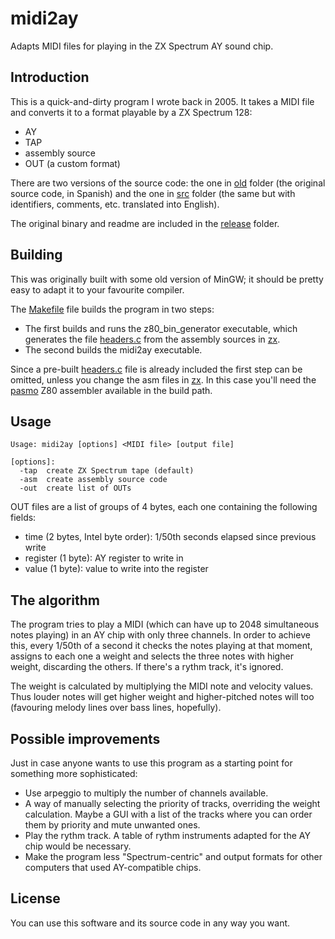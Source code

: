 # midi2ay
Adapts MIDI files for playing in the ZX Spectrum AY sound chip.
## Introduction
This is a quick-and-dirty program I wrote back in 2005. It takes a MIDI file and converts it to a format playable by a ZX Spectrum 128:
- AY
- TAP
- assembly source
- OUT (a custom format)

There are two versions of the source code: the one in [old](old) folder (the original source code, in Spanish) and the one in [src](src) folder (the same but with identifiers, comments, etc. translated into English).

The original binary and readme are included in the [release](release) folder.
## Building
This was originally built with some old version of MinGW; it should be pretty easy to adapt it to your favourite compiler.

The [Makefile](src/Makefile) file builds the program in two steps:
- The first builds and runs the z80_bin_generator executable, which generates the file [headers.c](src/headers.c) from the assembly sources in [zx](src/zx).
- The second builds the midi2ay executable.

Since a pre-built [headers.c](src/headers.c) file is already included the first step can be omitted, unless you change the asm files in [zx](src/zx). In this case you'll need the [pasmo](https://pasmo.speccy.org) Z80 assembler available in the build path.
## Usage
```
Usage: midi2ay [options] <MIDI file> [output file]

[options]:
  -tap  create ZX Spectrum tape (default)
  -asm  create assembly source code
  -out  create list of OUTs
```

OUT files are a list of groups of 4 bytes, each one containing the following fields:

 - time (2 bytes, Intel byte order): 1/50th seconds elapsed since previous write
 - register (1 byte): AY register to write in
 - value (1 byte): value to write into the register
## The algorithm
The program tries to play a MIDI (which can have up to 2048 simultaneous notes playing) in an AY chip with only three channels. In order to achieve this, every 1/50th of a second it checks the notes playing at that moment, assigns to each one a weight and selects the three notes with higher weight, discarding the others. If there's a rythm track, it's ignored.

The weight is calculated by multiplying the MIDI note and velocity values. Thus louder notes will get higher weight and higher-pitched notes will too (favouring melody lines over bass lines, hopefully).
## Possible improvements
Just in case anyone wants to use this program as a starting point for something more sophisticated:
- Use arpeggio to multiply the number of channels available.
- A way of manually selecting the priority of tracks, overriding the weight calculation. Maybe a GUI with a list of the tracks where you can order them by priority and mute unwanted ones.
- Play the rythm track. A table of rythm instruments adapted for the AY chip would be necessary.
- Make the program less "Spectrum-centric" and output formats for other computers that used AY-compatible chips.
## License
You can use this software and its source code in any way you want.
